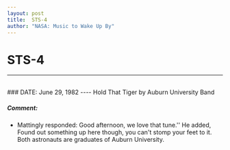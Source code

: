 ```yaml
---
layout: post
title:  STS-4
author: "NASA: Music to Wake Up By"
---
```


# STS-4
----
<br/>
### DATE: June 29, 1982
----
Hold That Tiger by Auburn University Band

##### Comment:
* Mattingly responded: Good afternoon, we love that tune.'' He added, Found out something up here though, you can't stomp your feet to it. Both astronauts are graduates of Auburn University.
